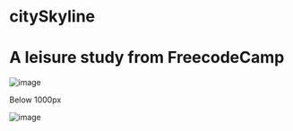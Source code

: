 # citySkyline

# A leisure study from FreecodeCamp


![image](https://user-images.githubusercontent.com/3669703/175763807-9078ed8d-60af-475a-a26d-b8a2330e306a.png)

Below 1000px

![image](https://user-images.githubusercontent.com/3669703/175763922-5f0ce39a-a2cc-4dd2-8636-e3fed69f7724.png)


